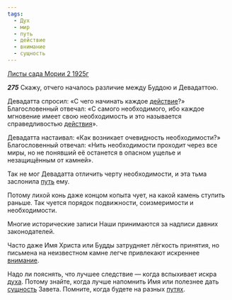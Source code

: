 ```yaml
---
tags:
  - Дух
  - мир
  - путь
  - действие
  - внимание
  - сущность
---
```


[Листы сада Мории 2 1925г](/agni/1925)

___275___
Скажу, отчего началось различие между Буддою и Девадаттою.   

Девадатта спросил: «С чего начинать каждое [действие](/tag/#действие)?» Благословенный отвечал: «С самого необходимого, ибо каждое мгновение имеет свою необходимость и это называется справедливостью [действия](/tag/#действие)».   

Девадатта настаивал: «Как возникает очевидность необходимости?» Благословенный отвечал: «Нить необходимости проходит через все миры, но не понявший её останется в опасном ущелье и незащищённым от камней».   

Так не мог Девадатта отличить черту необходимости, и эта тьма заслонила [путь](/tag/#путь) ему.   

Потому лихой конь даже концом копыта чует, на какой камень ступить раньше. Так чуется порядок подвижности, соизмеримости и необходимости.   

Многие исторические записи Наши принимаются за надписи давних законодателей.   

Часто даже Имя Христа или Будды затрудняет лёгкость принятия, но письмена на неизвестном камне легче привлекают искреннее [внимание](/tag/#внимание).   

Надо ли пояснять, что лучшее следствие — когда вспыхивает искра [духа](/tag/#Дух). Потому знайте, когда лучше напомнить Имя или полезнее дать [сущность](/tag/#сущность) Завета. Помните, когда будете на разных [путях](/tag/#путь).   

